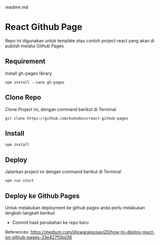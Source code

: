 readme.md

# React Github Page

Repo ini digunakan untuk template atau contoh project react yang akan di publish melalui Github Pages

## Requirement

Install gh-pages library

```
npm install --save gh-pages
```



## Clone Repo

Clone Project ini, dengan command berikut di Terminal

```
git clone https://github.com/kukodein/react-github-pages
```

## Install

```
npm install
```

## Deploy

Jalankan project ini dengan command berikut di Terminal

```
npm run start
```

## Deploy ke Github Pages

Untuk melakukan deployment ke github pages anda perlu melakukan langkah-langkah berikut:

- Commit hasil perubahan ke repo baru

References: https://medium.com/@swarajgosavi20/how-to-deploy-react-on-github-pages-33e427f0bd36
